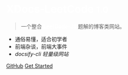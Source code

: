 <h1 style="color: #fff; font-weight: bold">XDocs-LeetCode <small>1.0</small></h1>

> 一个整合 <span style="color: #fff">**LeetCode-JS**</span> 题解的博客类网站。

- 通俗易懂，适合初学者
- 前端杂谈，前端大事件
- *docsify-cli 轻量级网站*

[GitHub](https://github.com/docsifyjs/docsify/)
[Get Started](/leetcode/index.md)


